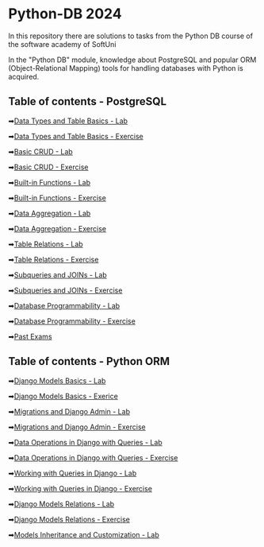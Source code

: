# Python-DB 2024
In this repository there are solutions to tasks from the Python DB course of the software academy of SoftUni

In the "Python DB" module, knowledge about PostgreSQL and popular ORM (Object-Relational Mapping) tools for handling databases with Python is acquired.

## Table of contents - PostgreSQL

➡[Data Types and Table Basics - Lab](https://github.com/GeorgiDN/Python-DB/tree/main/01_PostgreSQL/Data%20Types%20and%20Table%20Basics%20-%20Lab)

➡[Data Types and Table Basics - Exercise](https://github.com/GeorgiDN/Python-DB/tree/main/01_PostgreSQL/Data%20Types%20and%20Table%20Basics%20-%20Exercise)

➡[Basic CRUD - Lab](https://github.com/GeorgiDN/Python-DB/tree/main/01_PostgreSQL/Basic%20CRUD%20-%20Lab)

➡[Basic CRUD - Exercise](https://github.com/GeorgiDN/Python-DB/tree/main/01_PostgreSQL/Basic%20CRUD%20-%20Exercise)

➡[Built-in Functions - Lab](https://github.com/GeorgiDN/Python-DB/tree/main/01_PostgreSQL/Built-in%20Functions%20-%20Lab)

➡[Built-in Functions - Exercise](https://github.com/GeorgiDN/Python-DB/tree/main/01_PostgreSQL/Built-in%20Functions%20-%20Exercise)

➡[Data Aggregation - Lab](https://github.com/GeorgiDN/Python-DB/tree/main/01_PostgreSQL/Data%20Aggregation%20-%20Lab)

➡[Data Aggregation - Exercise](https://github.com/GeorgiDN/Python-DB/tree/main/01_PostgreSQL/Data%20Aggregation%20-%20Exercise)

➡[Table Relations - Lab](https://github.com/GeorgiDN/Python-DB/tree/main/01_PostgreSQL/Table%20Relations%20-%20Lab)

➡[Table Relations - Exercise](https://github.com/GeorgiDN/Python-DB/tree/main/01_PostgreSQL/Table%20Relations%20-%20Exercise)

➡[Subqueries and JOINs - Lab](https://github.com/GeorgiDN/Python-DB/tree/main/01_PostgreSQL/Subqueries%20and%20JOINs%20-%20Lab)

➡[Subqueries and JOINs - Exercise](https://github.com/GeorgiDN/Python-DB/tree/main/01_PostgreSQL/Subqueries%20and%20JOINs%20-%20Exercise)

➡[Database Programmability - Lab](https://github.com/GeorgiDN/Python-DB/tree/main/01_PostgreSQL/Database%20Programmability%20-%20Lab)

➡[Database Programmability - Exercise](https://github.com/GeorgiDN/Python-DB/tree/main/01_PostgreSQL/Database%20Programmability%20-%20Exercise)

➡[Past Exams](https://github.com/GeorgiDN/Python-DB/tree/main/01_PostgreSQL/Past_Exams)



## Table of contents - Python ORM
➡[Django Models Basics - Lab](https://github.com/GeorgiDN/Python-DB/tree/main/02.Python%20ORM/4.Django%20Models%20Basics%20-%20Lab)

➡[Django Models Basics - Exerice](https://github.com/GeorgiDN/Python-DB/tree/main/02.Python%20ORM/5.Django%20Models%20Basics%20-%20Exercise)

➡[Migrations and Django Admin - Lab](https://github.com/GeorgiDN/Python-DB/tree/main/02.Python%20ORM/6.Migrations%20and%20Django%20Admin%20-%20Lab)

➡[Migrations and Django Admin - Exercise](https://github.com/GeorgiDN/Python-DB/tree/main/02.Python%20ORM/7.Migrations%20and%20Django%20Admin%20-%20Exercise)

➡[Data Operations in Django with Queries - Lab](https://github.com/GeorgiDN/Python-DB/tree/main/02.Python%20ORM/8.Data%20Operations%20in%20Django%20with%20Queries%20-%20Lab)

➡[Data Operations in Django with Queries - Exercise](https://github.com/GeorgiDN/Python-DB/tree/main/02.Python%20ORM/9.Data%20Operations%20in%20Django%20with%20Queries%20-%20Exercise)

➡[Working with Queries in Django - Lab](https://github.com/GeorgiDN/Python-DB/tree/main/02.Python%20ORM/10.Working%20with%20Queries%20in%20Django%20-%20Lab)

➡[Working with Queries in Django - Exercise](https://github.com/GeorgiDN/Python-DB/tree/main/02.Python%20ORM/11.Working%20with%20Queries%20in%20Django%20-%20Exercise)

➡[Django Models Relations - Lab](https://github.com/GeorgiDN/Python-DB/tree/main/02.Python%20ORM/12.Django%20Models%20Relations%20-%20Lab)

➡[Django Models Relations - Exercise](https://github.com/GeorgiDN/Python-DB/tree/main/02.Python%20ORM/13.Django%20Models%20Relations%20-%20Exercise)

➡[Models Inheritance and Customization - Lab](https://github.com/GeorgiDN/Python-DB/tree/main/02.Python%20ORM/14.Models%20Inheritance%20and%20Customization%20-%20Lab)

